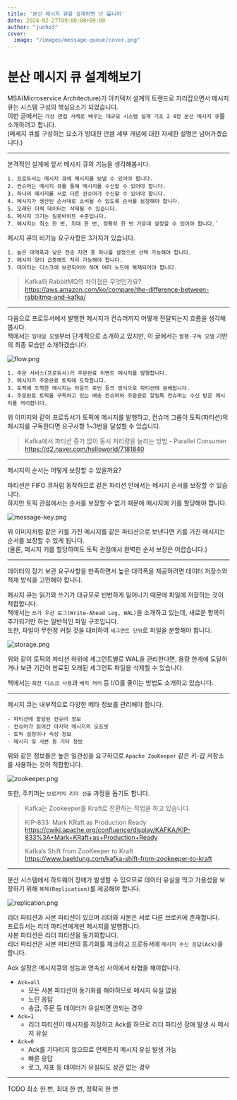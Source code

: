 ```yaml
---
title: '분산 메시지 큐를 설계하면 넌 😀니어'
date: 2024-02-27T09:00:00+09:00
author: "junho3"
cover:
  image: "/images/message-queue/cover.png"
---
```


# 분산 메시지 큐 설계해보기

MSA(Microservice Architecture)가 아키텍처 설계의 트랜드로 자리잡으면서 메시지 큐는 시스템 구성의 핵심요소가 되었습니다.  
이번 글에서는 `가상 면접 사례로 배우는 대규모 시스템 설계 기초 2 4장 분산 메시지 큐`를 소개하려고 합니다.  
(메세지 큐를 구성하는 요소가 방대한 만큼 세부 개념에 대한 자세한 설명은 넘어가겠습니다.)  

---

본격적인 설계에 앞서 메시지 큐의 기능을 생각해봅시다.

```
1. 프로듀서는 메시지 큐에 메시지를 보낼 수 있어야 합니다.  
2. 컨슈머는 메시지 큐를 통해 메시지를 수신할 수 있어야 합니다.  
3. 하나의 메시지를 서로 다른 컨슈머가 수신할 수 있어야 합니다.  
4. 메시지가 생산된 순서대로 소비될 수 있도록 순서를 보장해야 합니다.  
5. 오래된 이력 데이터는 삭제될 수 있습니다.  
6. 메시지 크기는 킬로바이트 수준입니다.  
7. 메시지는 최소 한 번, 최대 한 번, 정확히 한 번 가운데 설정할 수 있어야 합니다.` 
```

메시지 큐의 비기능 요구사항은 3가지가 있습니다.

```
1. 높은 대역폭과 낮은 전송 지연 중 하나를 설정으로 선택 가능해야 합니다.  
2. 메시지 양이 급증해도 처리 가능해야 합니다.  
3. 데이터는 디스크에 보관되어야 하며 여러 노드에 복제되어야 합니다.  
```

> Kafka와 RabbitMQ의 차이점은 무엇인가요?  
> https://aws.amazon.com/ko/compare/the-difference-between-rabbitmq-and-kafka/

----

다음으로 프로듀서에서 발행한 메시지가 컨슈머까지 어떻게 전달되는지 흐름을 생각해봅시다.  
책에서는 `일대일 모델`부터 단계적으로 소개하고 있지만, 이 글에서는 `발행-구독 모델` 기반의 최종 모습만 소개하겠습니다.  

![flow.png](..%2F..%2Fstatic%2Fimages%2Fmessage-queue%2Fflow.png)

```
1. 주문 서비스(프로듀서)가 주문완료 이벤트 메시지를 발행합니다.  
2. 메시지가 주문완료 토픽에 도착합니다.  
3. 토픽에 도착한 메시지는 라운드 로빈 등의 방식으로 파티션에 분배됩니다.  
4. 주문완료 토픽을 구독하고 있는 배송 컨슈머와 주문완료 알림톡 컨슈머는 수신 받은 메시지를 처리합니다.  
```

위 이미지와 같이 프로듀서가 토픽에 메시지를 발행하고, 컨슈머 그룹이 토픽(파티션)의 메시지를 구독한다면 요구사항 1~3번을 달성할 수 있습니다.  

> Kafka에서 파티션 증가 없이 동시 처리량을 늘리는 방법 - Parallel Consumer  
> https://d2.naver.com/helloworld/7181840

----

메시지의 순서는 어떻게 보장할 수 있을까요?  

파티션은 FIFO 큐처럼 동작하므로 같은 파티션 안에서는 메시지 순서를 보장할 수 있습니다.  
하지만 토픽 관점에서는 순서를 보장할 수 없기 때문에 메시지에 키를 할당해야 합니다.

![message-key.png](..%2F..%2Fstatic%2Fimages%2Fmessage-queue%2Fmessage-key.png)

위 이미지처럼 같은 키를 가진 메시지를 같은 파티션으로 보낸다면 키를 가진 메시지는 순서를 보장할 수 있게 됩니다.  
(물론, 메시지 키를 할당하여도 토픽 관점에서 완벽한 순서 보장은 어렵습니다.)

----

데이터의 장기 보관 요구사항을 만족하면서 높은 대역폭을 제공하려면 데이터 저장소와 적재 방식을 고민해야 합니다.  

메시지 큐는 읽기와 쓰기가 대규모로 빈번하게 일어나기 때문에 파일에 저장하는 것이 적합합니다.  
책에서는 `쓰기 우선 로그(Write-Ahead Log, WAL)`을 소개하고 있는데, 새로운 항목이 추가되기만 하는 일반적인 파일 구조입니다.  
또한, 파일이 무한정 커질 것을 대비하여 `세그먼트 단위`로 파일을 분할해야 합니다.  

![storage.png](..%2F..%2Fstatic%2Fimages%2Fmessage-queue%2Fstorage.png)

위와 같이 토픽의 파티션 하위에 세그먼트별로 WAL을 관리한다면, 용량 한계에 도달하거나 보관 기간이 만료된 오래된 세그먼트 파일을 삭제할 수 있습니다.  

책에서는 `회전 디스크 사용`과 `배치 처리` 등 I/O를 줄이는 방법도 소개하고 있습니다.  

----

메시지 큐는 내부적으로 다양한 메타 정보를 관리해야 합니다.  

```
- 파티션에 할당된 컨슈머 정보  
- 컨슈머가 읽어간 마지막 메시지의 오프셋  
- 토픽 설정이나 속성 정보  
- 메시지 및 사본 등 기타 정보  
```

위와 같은 정보들은 높은 일관성을 요구하므로 `Apache ZooKeeper` 같은 키-값 저장소를 사용하는 것이 적합합니다.  

![zookeeper.png](..%2F..%2Fstatic%2Fimages%2Fmessage-queue%2Fzookeeper.png)

또한, 주키퍼는 `브로커의 리더 선출` 과정을 돕기도 합니다.  

> Kafka는 Zookeeper를 Kraft로 전환하는 작업을 하고 있습니다.  
> 
> KIP-833: Mark KRaft as Production Ready  
> https://cwiki.apache.org/confluence/display/KAFKA/KIP-833%3A+Mark+KRaft+as+Production+Ready  
> 
> Kafka’s Shift from ZooKeeper to Kraft 
> https://www.baeldung.com/kafka-shift-from-zookeeper-to-kraft  

----

분산 시스템에서 하드웨어 장애가 발생할 수 있으므로 데이터 유실을 막고 가용성을 보장하기 위해 `복제(Replication)`를 제공해야 합니다.  

![replication.png](..%2F..%2Fstatic%2Fimages%2Fmessage-queue%2Freplication.png)

리더 파티션과 사본 파티션이 있으며 리더와 사본은 서로 다른 브로커에 존재합니다.  
프로듀서는 리더 파티션에게만 메시지를 발행합니다.  
사본 파티션은 리더 파티션을 동기화합니다.   
리더 파티션은 사본 파티션의 동기화를 체크하고 프로듀서에 `메시지 수신 응답(Ack)`을 합니다.  

Ack 설정은 메시지큐의 성능과 영속성 사이에서 타협을 해야합니다.  
- `Ack=all`
  - 모든 사본 파티션이 동기화를 해야하므로 메시지 유실 없음
  - 느린 응답
  - 송금, 주문 등 데이터가 유실되면 안되는 경우
- `Ack=1`
  - 리더 파티션이 메시지를 저장하고 Ack를 하므로 리더 파티션 장애 발생 시 메시지 유실
- `Ack=0`
  - Ack를 기다리지 않으므로 언제든지 메시지 유실 발생 가능
  - 빠른 응답
  - 로그, 지표 등 데이터가 유실되도 상관 없는 경우

----

TODO 최소 한 번, 최대 한 번, 정확히 한 번

